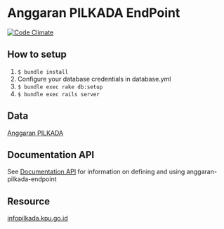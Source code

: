 # Anggaran PILKADA EndPoint
[![Code Climate](https://codeclimate.com/github/pemiluAPI/anggaran-pilkada-endpoint.png)](https://codeclimate.com/github/pemiluAPI/anggaran-pilkada-endpoint)

## How to setup
1. `$ bundle install`
2. Configure your database credentials in database.yml
2. `$ bundle exec rake db:setup`
3. `$ bundle exec rails server`

## Data
[Anggaran PILKADA](https://github.com/pemiluAPI/pemilu-data/tree/master/anggaran-pilkada)

## Documentation API
See [Documentation API](http://docs.anggaranpilkada.apiary.io/) for information on defining and using anggaran-pilkada-endpoint

## Resource
[infopilkada.kpu.go.id](http://infopilkada.kpu.go.id/)
